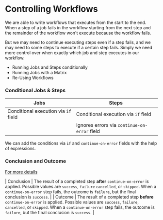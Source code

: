 # Controlling Workflows

We are able to write workflows that executes from the start to the end. When a step of a job fails in the workflow starting from the next step and the remainder of the workflow won't execute because the workflow fails.

But we may need to continue executing steps even if a step fails, and we may need to some steps to execute if a certain step fails. Simply we need more control over when exactly which job and step executes in our workflow.

- Running Jobs and Steps conditionally
- Running Jobs with a Matrix
- Re-Using Workflows

### Conditional Jobs & Steps

| Jobs                                 | Steps                                        |
| ------------------------------------ | -------------------------------------------- |
| Conditional execution via `if` field | Conditional execution via `if` field         |
|                                      | Ignores errors via `continue-on-error` field |

We can add the conditions via `if` and `continue-on-error` fields with the help of expressions.

### Conclusion and Outcome

[For more details](https://docs.github.com/en/actions/learn-github-actions/contexts#steps-context)

| Conclusion | The result of a completed step **after** `continue-on-error` is applied. Possible values are `success`, `failure` `cancelled`, or `skipped`. When a `continue-on-error` step fails, the outcome is `failure`, but the final conclusion is `success`. |
| Outcome | The result of a completed step **before** `continue-on-error` is applied. Possible values are `success`, `failure`, `cancelled`, or `skipped`. When a `continue-on-error` step fails, the outcome is `failure`, but the final conclusion is `success`. |
